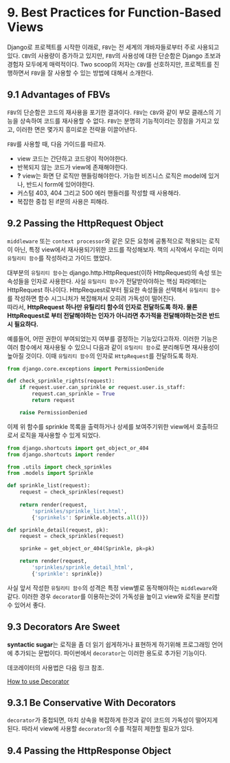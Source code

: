 # 9. Best Practices for Function-Based Views

Django로 프로젝트를 시작한 이래로, `FBV`는 전 세계의 개바자들로부터 주로 사용되고있다. `CBV`의 사용량이 증가하고 있지만, `FBV`의 사용성에 대한 단순함은 Django 초보과 경험자 모두에게 매력적이다. Two scoop의 저자는 `CBV`를 선호하지만, 프로젝트를 진행하면서 `FBV`을 잘 사용할 수 있는 방법에 대해서 소개한다.   

## 9.1 Advantages of FBVs

`FBV`의 단순함은 코드의 재사용을 포기한 결과이다. `FBV`는 `CBV`와 같이 부모 클래스의 기능을 상속하여 코드를 재사용할 수 없다. `FBV`는 분명히 기능적이라는 장점을 가지고 있고, 이러한 면은 몇가지 흥미로운 전략을 이끌어낸다.  

`FBV`를 사용할 때, 다음 가이드를 따르자. 

* view 코드는 간단하고 코드량이 적어야한다.
* 반복되지 않는 코드가 view에 존재해야한다. 
* **?** view는 화면 단 로직만 핸들링해야한다. 가능한 비즈니스 로직은 model에 있거나, 반드시 form에 있어야한다.  
* 커스텀 403, 404 그리고 500 에러 핸들러를 작성할 때 사용해라. 
* 복잡한 중첩 된 if문의 사용은 피해라. 

## 9.2 Passing the HttpRequest Object

`middleware` 또는 `context processor`와 같은 모든 요청에 공통적으로 적용되는 로직이 아닌, 특정 view에서 재사용되기위한 코드를 작성해보자. 책의 시작에서 우리는 이미 `유틸리티 함수`를 작성하라고 가이드 했었다.  

대부분의 `유틸리티 함수`는 django.http.HttpRequest(이하 HttpRequest)의 속성 또는 속성들을 인자로 사용한다. 사실 `유틸리티 함수`가 전달받아야하는 핵심 파라메터는 HttpRequest 하나이다. HttpRequest로부터 필요한 속성들을 선택해서 `유틸리티 함수`를 작성하면 함수 시그니처가 복잡해져서 오히려 가독성이 떨어진다.  
따라서, **HttpRequest 하나만 유틸리티 함수의 인자로 전달하도록 하자. 물론 HttpRequest로 부터 전달해야하는 인자가 아니라면 추가적을 전달해야하는것은 반드시 필요하다.**

예를들어, 어떤 권한이 부여되었는지 여부를 결정하는 기능있다고하자. 이러한 기능은 여러 함수에서 재사용될 수 있으니 다음과 같이 `유틸리티 함수`로 분리해두면 재사용성이 높아질 것이다. 이때 `유틸리티 함수`의 인자로 `HttpRequest`를 전달하도록 하자. 

```python
from django.core.exceptions import PermissionDenide

def check_sprinkle_rights(request):
    if request.user.can_sprinkle or request.user.is_staff:
        request.can_sprinkle = True
        return request

    raise PermissionDenied
```

이제 위 함수를 sprinkle 목록을 출력하거나 상세를 보여주기위한 view에서 호출하므로서 로직을 재사용할 수 있게 되었다.  
```python
from django.shortcuts import get_object_or_404
from django.shortcuts import render

from .utils import check_sprinkles
from .models import Sprinkle

def sprinkle_list(request):
    request = check_sprinkles(request)
    
    return render(request,
        'sprinkles/sprinkle_list.html',
        {'sprinkels': Sprinkle.objects.all()})

def sprinkle_detail(request, pk):
    request = check_sprinkles(request)

    sprinke = get_object_or_404(Sprinkle, pk=pk)

    return render(request, 
        'sprinkles/sprinkle_detail_html',
        {'sprinkle': sprinkle})
```

사실 앞서 작성한 `유틸리티 함수`의 성격은 특정 view별로 동작해야하는 `middleware`와 같다. 이러한 경우 `decorator`를 이용하는것이 가독성을 높이고 view와 로직을 분리할 수 있어서 좋다. 

## 9.3 Decorators Are Sweet

**syntactic sugar**는 로직을 좀 더 읽기 쉽게하거나 표현하게 하기위해 프로그래밍 언어에 추가되는 문법이다. 파이썬에서 `decorator`는 이러한 용도로 추가된 기능이다. 

데코레이터의 사용법은 다음 링크 참조. 

[How to use Decorator](https://github.com/greenfrog82/TIL_Python/tree/master/Basic/decorators/basic)

## 9.3.1 Be Conservative With Decorators

`decorator`가 중첩되면, 마치 상속을 복잡하게 한것과 같이 코드의 가독성이 떨어지게 된다. 따라서 view에 사용할 `decorator`의 수를 적절히 제한할 필요가 있다. 

## 9.4 Passing the HttpResponse Object


